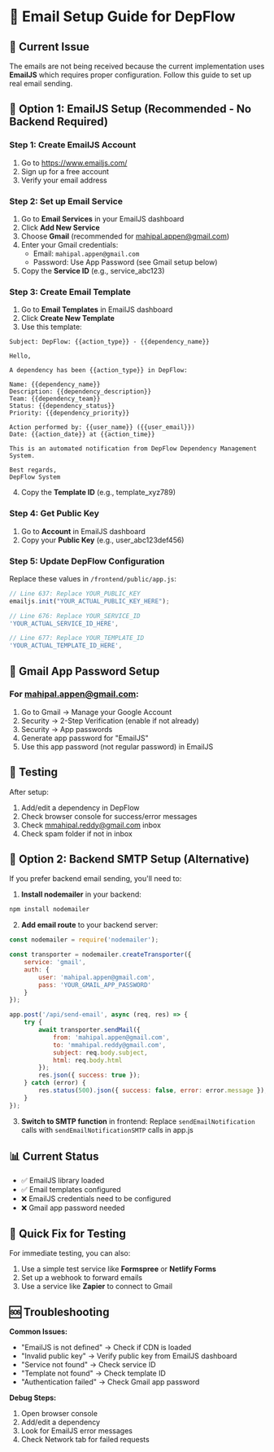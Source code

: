 # 📧 Email Setup Guide for DepFlow

## 🚨 Current Issue
The emails are not being received because the current implementation uses **EmailJS** which requires proper configuration. Follow this guide to set up real email sending.

## 🔧 Option 1: EmailJS Setup (Recommended - No Backend Required)

### Step 1: Create EmailJS Account
1. Go to https://www.emailjs.com/
2. Sign up for a free account
3. Verify your email address

### Step 2: Set up Email Service
1. Go to **Email Services** in your EmailJS dashboard
2. Click **Add New Service**
3. Choose **Gmail** (recommended for mahipal.appen@gmail.com)
4. Enter your Gmail credentials:
   - Email: `mahipal.appen@gmail.com`
   - Password: Use App Password (see Gmail setup below)
5. Copy the **Service ID** (e.g., service_abc123)

### Step 3: Create Email Template
1. Go to **Email Templates** in EmailJS dashboard
2. Click **Create New Template**
3. Use this template:

```
Subject: DepFlow: {{action_type}} - {{dependency_name}}

Hello,

A dependency has been {{action_type}} in DepFlow:

Name: {{dependency_name}}
Description: {{dependency_description}}
Team: {{dependency_team}}
Status: {{dependency_status}}
Priority: {{dependency_priority}}

Action performed by: {{user_name}} ({{user_email}})
Date: {{action_date}} at {{action_time}}

This is an automated notification from DepFlow Dependency Management System.

Best regards,
DepFlow System
```

4. Copy the **Template ID** (e.g., template_xyz789)

### Step 4: Get Public Key
1. Go to **Account** in EmailJS dashboard
2. Copy your **Public Key** (e.g., user_abc123def456)

### Step 5: Update DepFlow Configuration
Replace these values in `/frontend/public/app.js`:

```javascript
// Line 637: Replace YOUR_PUBLIC_KEY
emailjs.init("YOUR_ACTUAL_PUBLIC_KEY_HERE");

// Line 676: Replace YOUR_SERVICE_ID
'YOUR_ACTUAL_SERVICE_ID_HERE',

// Line 677: Replace YOUR_TEMPLATE_ID  
'YOUR_ACTUAL_TEMPLATE_ID_HERE',
```

## 🔐 Gmail App Password Setup

### For mahipal.appen@gmail.com:
1. Go to Gmail → Manage your Google Account
2. Security → 2-Step Verification (enable if not already)
3. Security → App passwords
4. Generate app password for "EmailJS"
5. Use this app password (not regular password) in EmailJS

## 🧪 Testing

After setup:
1. Add/edit a dependency in DepFlow
2. Check browser console for success/error messages
3. Check mmahipal.reddy@gmail.com inbox
4. Check spam folder if not in inbox

## 🔧 Option 2: Backend SMTP Setup (Alternative)

If you prefer backend email sending, you'll need to:

1. **Install nodemailer** in your backend:
```bash
npm install nodemailer
```

2. **Add email route** to your backend server:
```javascript
const nodemailer = require('nodemailer');

const transporter = nodemailer.createTransporter({
    service: 'gmail',
    auth: {
        user: 'mahipal.appen@gmail.com',
        pass: 'YOUR_GMAIL_APP_PASSWORD'
    }
});

app.post('/api/send-email', async (req, res) => {
    try {
        await transporter.sendMail({
            from: 'mahipal.appen@gmail.com',
            to: 'mmahipal.reddy@gmail.com',
            subject: req.body.subject,
            html: req.body.html
        });
        res.json({ success: true });
    } catch (error) {
        res.status(500).json({ success: false, error: error.message });
    }
});
```

3. **Switch to SMTP function** in frontend:
Replace `sendEmailNotification` calls with `sendEmailNotificationSMTP` calls in app.js

## 📊 Current Status

- ✅ EmailJS library loaded
- ✅ Email templates configured  
- ❌ EmailJS credentials need to be configured
- ❌ Gmail app password needed

## 🎯 Quick Fix for Testing

For immediate testing, you can also:

1. Use a simple test service like **Formspree** or **Netlify Forms**
2. Set up a webhook to forward emails
3. Use a service like **Zapier** to connect to Gmail

## 🆘 Troubleshooting

**Common Issues:**
- "EmailJS is not defined" → Check if CDN is loaded
- "Invalid public key" → Verify public key from EmailJS dashboard  
- "Service not found" → Check service ID
- "Template not found" → Check template ID
- "Authentication failed" → Check Gmail app password

**Debug Steps:**
1. Open browser console
2. Add/edit a dependency
3. Look for EmailJS error messages
4. Check Network tab for failed requests
